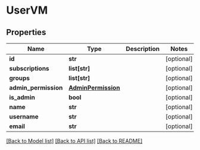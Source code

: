 # UserVM


## Properties
Name | Type | Description | Notes
------------ | ------------- | ------------- | -------------
**id** | **str** |  | [optional] 
**subscriptions** | **list[str]** |  | [optional] 
**groups** | **list[str]** |  | [optional] 
**admin_permission** | [**AdminPermission**](AdminPermission.md) |  | [optional] 
**is_admin** | **bool** |  | [optional] 
**name** | **str** |  | [optional] 
**username** | **str** |  | [optional] 
**email** | **str** |  | [optional] 

[[Back to Model list]](../README.md#documentation-for-models) [[Back to API list]](../README.md#documentation-for-api-endpoints) [[Back to README]](../README.md)


